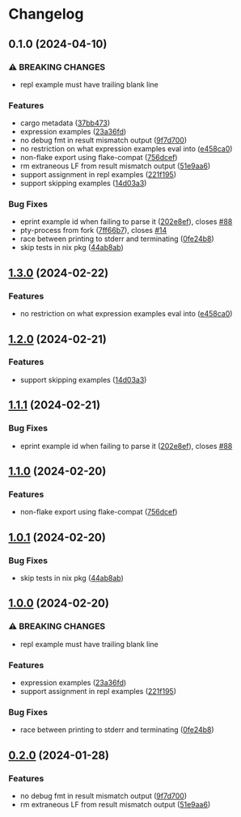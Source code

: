 # Changelog

## 0.1.0 (2024-04-10)


### ⚠ BREAKING CHANGES

* repl example must have trailing blank line

### Features

* cargo metadata ([37bb473](https://github.com/ubbabeck/eelco/commit/37bb47329efd1f83ed36447787555b6734e37837))
* expression examples ([23a36fd](https://github.com/ubbabeck/eelco/commit/23a36fd71059e15fd0f6526d8cc94a84b09468b2))
* no debug fmt in result mismatch output ([9f7d700](https://github.com/ubbabeck/eelco/commit/9f7d70018bf366e95d6c12dadba509ca507cfdfb))
* no restriction on what expression examples eval into ([e458ca0](https://github.com/ubbabeck/eelco/commit/e458ca0414feb2fd9d5c69c255cc7c39e21f5d6e))
* non-flake export using flake-compat ([756dcef](https://github.com/ubbabeck/eelco/commit/756dcefc34ff3172f2d2666ef8ae3ce9d2f5bcfe))
* rm extraneous LF from result mismatch output ([51e9aa6](https://github.com/ubbabeck/eelco/commit/51e9aa6296adf974d28e2bd6d14530d428d537bc))
* support assignment in repl examples ([221f195](https://github.com/ubbabeck/eelco/commit/221f195bad953d32966ff90431b81e503f06432f))
* support skipping examples ([14d03a3](https://github.com/ubbabeck/eelco/commit/14d03a34e6a4b81c642777d6549d9d46064c812c))


### Bug Fixes

* eprint example id when failing to parse it ([202e8ef](https://github.com/ubbabeck/eelco/commit/202e8ef8ddd42556dfba326567579ba6d8067391)), closes [#88](https://github.com/ubbabeck/eelco/issues/88)
* pty-process from fork ([7ff66b7](https://github.com/ubbabeck/eelco/commit/7ff66b7a88a64343db15945e2a59342205fdd399)), closes [#14](https://github.com/ubbabeck/eelco/issues/14)
* race between printing to stderr and terminating ([0fe24b8](https://github.com/ubbabeck/eelco/commit/0fe24b8197bebbbb368db75a6fc4fb58b5f6f6c6))
* skip tests in nix pkg ([44ab8ab](https://github.com/ubbabeck/eelco/commit/44ab8abd675b1f3e1b5550f99a39b0aa74379f10))

## [1.3.0](https://github.com/mobusoperandi/eelco/compare/v1.2.0...v1.3.0) (2024-02-22)


### Features

* no restriction on what expression examples eval into ([e458ca0](https://github.com/mobusoperandi/eelco/commit/e458ca0414feb2fd9d5c69c255cc7c39e21f5d6e))

## [1.2.0](https://github.com/mobusoperandi/eelco/compare/v1.1.1...v1.2.0) (2024-02-21)


### Features

* support skipping examples ([14d03a3](https://github.com/mobusoperandi/eelco/commit/14d03a34e6a4b81c642777d6549d9d46064c812c))

## [1.1.1](https://github.com/mobusoperandi/eelco/compare/v1.1.0...v1.1.1) (2024-02-21)


### Bug Fixes

* eprint example id when failing to parse it ([202e8ef](https://github.com/mobusoperandi/eelco/commit/202e8ef8ddd42556dfba326567579ba6d8067391)), closes [#88](https://github.com/mobusoperandi/eelco/issues/88)

## [1.1.0](https://github.com/mobusoperandi/eelco/compare/v1.0.1...v1.1.0) (2024-02-20)


### Features

* non-flake export using flake-compat ([756dcef](https://github.com/mobusoperandi/eelco/commit/756dcefc34ff3172f2d2666ef8ae3ce9d2f5bcfe))

## [1.0.1](https://github.com/mobusoperandi/eelco/compare/v1.0.0...v1.0.1) (2024-02-20)


### Bug Fixes

* skip tests in nix pkg ([44ab8ab](https://github.com/mobusoperandi/eelco/commit/44ab8abd675b1f3e1b5550f99a39b0aa74379f10))

## [1.0.0](https://github.com/mobusoperandi/eelco/compare/v0.2.0...v1.0.0) (2024-02-20)


### ⚠ BREAKING CHANGES

* repl example must have trailing blank line

### Features

* expression examples ([23a36fd](https://github.com/mobusoperandi/eelco/commit/23a36fd71059e15fd0f6526d8cc94a84b09468b2))
* support assignment in repl examples ([221f195](https://github.com/mobusoperandi/eelco/commit/221f195bad953d32966ff90431b81e503f06432f))


### Bug Fixes

* race between printing to stderr and terminating ([0fe24b8](https://github.com/mobusoperandi/eelco/commit/0fe24b8197bebbbb368db75a6fc4fb58b5f6f6c6))

## [0.2.0](https://github.com/mobusoperandi/eelco/compare/v0.1.0...v0.2.0) (2024-01-28)


### Features

* no debug fmt in result mismatch output ([9f7d700](https://github.com/mobusoperandi/eelco/commit/9f7d70018bf366e95d6c12dadba509ca507cfdfb))
* rm extraneous LF from result mismatch output ([51e9aa6](https://github.com/mobusoperandi/eelco/commit/51e9aa6296adf974d28e2bd6d14530d428d537bc))
